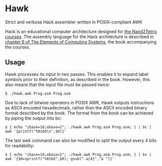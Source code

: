 # Hawk
Strict and verbose Hack assembler written in POSIX-compliant AWK

Hack is an educational computer architecture designed for [the Nand2Tetris courses](http://nand2tetris.org).
The assembly language for the Hack architecture is described in [chapter 6 of The Elements of Computing Systems](http://nand2tetris.org/chapters/chapter%2006.pdf),
the book accompanying the courses.

## Usage
Hawk processes its input in two passes. This enables it to expand label symbols
prior to their definition, as described in the book. However, this also means
that the input file must be passed twice:

	$ ./hawk.awk Prog.asm Prog.asm

Due to lack of bitwise operators in POSIX AWK, Hawk outputs instructions as
ASCII encoded hexadecimals, rather than the ASCII encoded binary format
described by the book. The format from the book can be achieved by piping the
output into bc:

    $ { echo "ibase=16;obase=2"; ./hawk.awk Prog.asm Prog.asm; } | bc | awk '{printf("%016d\n",$0)}'

The last awk command can also be modified to split the output every 4 bits for
readability:

    $ { echo "ibase=16;obase=2"; ./hawk.awk Prog.asm Prog.asm; } | bc | awk '{$0=sprintf("%016d",$0); gsub(".a{4}","& ")}'
